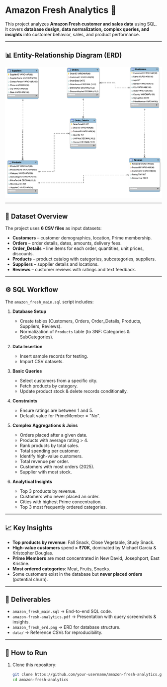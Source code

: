 # Amazon Fresh Analytics 🛒

This project analyzes **Amazon Fresh customer and sales data** using SQL.  
It covers **database design, data normalization, complex queries, and insights** into customer behavior, sales, and product performance.  

---

## 📊 Entity-Relationship Diagram (ERD)
![ERD](amazon_fresh_erd.png)

---

## 📑 Dataset Overview
The project uses **6 CSV files** as input datasets:

- **Customers** – customer demographics, location, Prime membership.  
- **Orders** – order details, dates, amounts, delivery fees.  
- **Order_Details** – line items for each order, quantities, unit prices, discounts.  
- **Products** – product catalog with categories, subcategories, suppliers.  
- **Suppliers** – supplier details and locations.  
- **Reviews** – customer reviews with ratings and text feedback.  

---

## ⚙️ SQL Workflow
The `amazon_fresh_main.sql` script includes:

1. **Database Setup**
   - Create tables (Customers, Orders, Order_Details, Products, Suppliers, Reviews).
   - Normalization of `Products` table (to 3NF: Categories & SubCategories).

2. **Data Insertion**
   - Insert sample records for testing.
   - Import CSV datasets.

3. **Basic Queries**
   - Select customers from a specific city.  
   - Fetch products by category.  
   - Update product stock & delete records conditionally.  

4. **Constraints**
   - Ensure ratings are between 1 and 5.  
   - Default value for PrimeMember = "No".  

5. **Complex Aggregations & Joins**
   - Orders placed after a given date.  
   - Products with average rating > 4.  
   - Rank products by total sales.  
   - Total spending per customer.  
   - Identify high-value customers.  
   - Total revenue per order.  
   - Customers with most orders (2025).  
   - Supplier with most stock.  

6. **Analytical Insights**
   - Top 3 products by revenue.  
   - Customers who never placed an order.  
   - Cities with highest Prime concentration.  
   - Top 3 most frequently ordered categories.  

---

## 📈 Key Insights
- **Top products by revenue**: Fall Snack, Close Vegetable, Study Snack.  
- **High-value customers** spend **> ₹70K**, dominated by Michael Garcia & Kristopher Douglas.  
- **Prime Members** are most concentrated in New David, Josephport, East Kristine.  
- **Most ordered categories**: Meat, Fruits, Snacks.  
- Some customers exist in the database but **never placed orders** (potential churn).  

---

## 📑 Deliverables
- `amazon_fresh_main.sql` → End-to-end SQL code.  
- `amazon-fresh-analytics.pdf` → Presentation with query screenshots & insights.  
- `amazon_fresh_erd.png` → ERD for database structure.  
- `data/` → Reference CSVs for reproducibility.  

---

## 🚀 How to Run
1. Clone this repository:
   ```bash
   git clone https://github.com/your-username/amazon-fresh-analytics.git
   cd amazon-fresh-analytics
